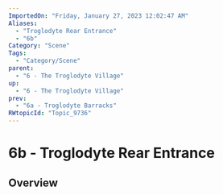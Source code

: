 ```yaml
---
ImportedOn: "Friday, January 27, 2023 12:02:47 AM"
Aliases:
  - "Troglodyte Rear Entrance"
  - "6b"
Category: "Scene"
Tags:
  - "Category/Scene"
parent:
  - "6 - The Troglodyte Village"
up:
  - "6 - The Troglodyte Village"
prev:
  - "6a - Troglodyte Barracks"
RWtopicId: "Topic_9736"
---
```

# 6b - Troglodyte Rear Entrance
## Overview

